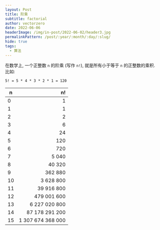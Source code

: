 ```yaml
---
layout: Post
title: 阶乘
subtitle: factorial
author: vectorzero
date: 2022-06-06
headerImage: /img/in-post/2022-06-02/header3.jpg
permalinkPattern: /post/:year/:month/:day/:slug/
hide: true
tags:
  - 算法
---
```


在数学上, 一个正整数 `n` 的阶乘 (写作 `n!`), 就是所有小于等于 `n` 的正整数的乘积. 比如:

```
5! = 5 * 4 * 3 * 2 * 1 = 120
```

| n     | n!                          |
| ----- | --------------------------: |
| 0     | 1                           |
| 1     | 1                           |
| 2     | 2                           |
| 3     | 6                           |
| 4     | 24                          |
| 5     | 120                         |
| 6     | 720                         |
| 7     | 5 040                       |
| 8     | 40 320                      |
| 9     | 362 880                     |
| 10    | 3 628 800                   |
| 11    | 39 916 800                  |
| 12    | 479 001 600                 |
| 13    | 6 227 020 800               |
| 14    | 87 178 291 200              |
| 15    | 1 307 674 368 000           |
